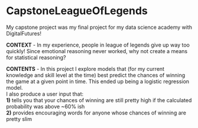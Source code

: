 # CapstoneLeagueOfLegends   
   
My capstone project was my final project for my data science academy with DigitalFutures!   

**CONTEXT** - In my experience, people in league of legends give up way too quickly! Since emotional reasoning never worked, why not create a means for 
statistical reasoning?   

**CONTENTS** -
In this project I explore models that (for my current knowledge and skill level at the time) best predict the chances of winning the game at a given point in time.
This ended up being a logistic regression model.   
I also
produce a user input that:    
**1)** tells you that your chances of winning are still pretty high if the calculated probability was above ~60% ish     
**2)** provides encouraging words for anyone whose chances of winning are pretty slim
